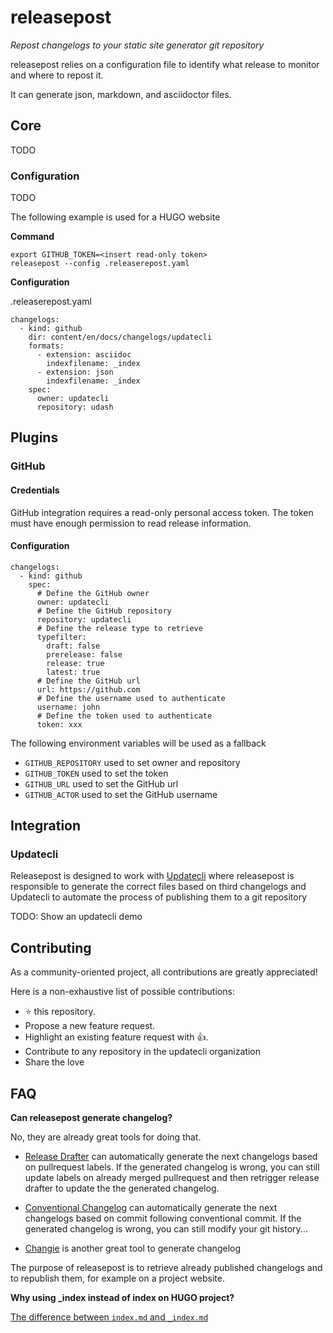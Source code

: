 # releasepost

*Repost changelogs to your static site generator git repository*

releasepost relies on a configuration file to identify what release to monitor and where to repost it.


It can generate json, markdown, and asciidoctor files.

## Core

TODO

### Configuration

TODO


The following example is used for a HUGO website

**Command**
```
export GITHUB_TOKEN=<insert read-only token>
releasepost --config .releaserepost.yaml
```

**Configuration**

.releaserepost.yaml
```
changelogs:
  - kind: github
    dir: content/en/docs/changelogs/updatecli
    formats:
      - extension: asciidoc
        indexfilename: _index
      - extension: json
        indexfilename: _index
    spec:
      owner: updatecli
      repository: udash
```

## Plugins

### GitHub

#### Credentials

GitHub integration requires a read-only personal access token.
The token must have enough permission to read release information.

#### Configuration

```
changelogs:
  - kind: github
    spec:
      # Define the GitHub owner
      owner: updatecli
      # Define the GitHub repository
      repository: updatecli
      # Define the release type to retrieve
      typefilter:
        draft: false
        prerelease: false
        release: true
        latest: true
      # Define the GitHub url
      url: https://github.com
      # Define the username used to authenticate
      username: john
      # Define the token used to authenticate
      token: xxx
```

The following environment variables will be used as a fallback

* `GITHUB_REPOSITORY` used to set owner and repository
* `GITHUB_TOKEN` used to set the token
* `GITHUB_URL` used to set the GitHub url
* `GITHUB_ACTOR` used to set the GitHub username

## Integration

### Updatecli

Releasepost is designed to work with [Updatecli](https://github.com/updatecli/updatecli) where releasepost is responsible to generate the correct files based on third changelogs and Updatecli to automate the process of publishing them to a git repository

TODO: Show an updatecli demo

## Contributing

As a community-oriented project, all contributions are greatly appreciated!

Here is a non-exhaustive list of possible contributions:

* ⭐️ this repository.
* Propose a new feature request.
* Highlight an existing feature request with 👍.
* Contribute to any repository in the updatecli organization
* Share the love

## FAQ

**Can releasepost generate changelog?**

No, they are already great tools for doing that.

* [Release Drafter](https://github.com/release-drafter/release-drafter) can automatically generate the next changelogs based on pullrequest labels. If the generated changelog is wrong, you can still update labels on already merged pullrequest and then retrigger release drafter to update the the generated changelog.

* [Conventional Changelog](https://github.com/conventional-changelog/conventional-changelog) can automatically generate the next changelogs based on commit following conventional commit. If the generated changelog is wrong, you can still modify your git history...

* [ Changie](https://github.com/miniscruff/changie) is another great tool to generate changelog

The purpose of releasepost is to retrieve already published changelogs and to republish them, for example on a project website.


**Why using _index instead of index on HUGO project?**

[The difference between `index.md` and `_index.md`](https://gohugo.io/content-management/page-bundles/)
